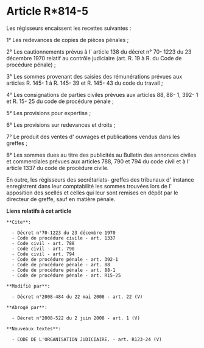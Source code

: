 # Article R*814-5

Les régisseurs encaissent les recettes suivantes : 

1° Les redevances de copies de pièces pénales ; 

2° Les cautionnements prévus à l' article 138 du décret n° 70- 1223 du 23 décembre 1970 relatif au contrôle judiciaire (art.
R. 19 à R. du Code de procédure pénale) ; 

3° Les sommes provenant des saisies des rémunérations prévues aux articles R. 145- 1 à R. 145- 39 et R. 145- 43 du code du
travail ; 

4° Les consignations de parties civiles prévues aux articles 88, 
88- 1, 
392- 1 et R. 15- 25 du code de procédure pénale ; 

5° Les provisions pour expertise ; 

6° Les provisions sur redevances et droits ; 

7° Le produit des ventes d' ouvrages et publications vendus dans les greffes ; 

8° Les sommes dues au titre des publicités au Bulletin des annonces civiles et commerciales prévues aux articles 788, 790 et
794 du code civil et à l' article 1337 du code de procédure civile. 

En outre, les régisseurs des secrétariats- greffes des tribunaux d' instance enregistrent dans leur comptabilité les sommes
trouvées lors de l' apposition des scellés et celles qui leur sont remises en dépôt par le directeur de greffe, sauf en
matière pénale.

**Liens relatifs à cet article**

	**Cite**:

	  - Décret n°70-1223 du 23 décembre 1970
	  - Code de procédure civile - art. 1337
	  - Code civil - art. 788
	  - Code civil - art. 790
	  - Code civil - art. 794
	  - Code de procédure pénale - art. 392-1
	  - Code de procédure pénale - art. 88
	  - Code de procédure pénale - art. 88-1
	  - Code de procédure pénale - art. R15-25

	**Modifié par**:

	  - Décret n°2008-484 du 22 mai 2008 - art. 22 (V)

	**Abrogé par**:

	  - Décret n°2008-522 du 2 juin 2008 - art. 1 (V)

	**Nouveaux textes**:

	  - CODE DE L'ORGANISATION JUDICIAIRE. - art. R123-24 (V)
